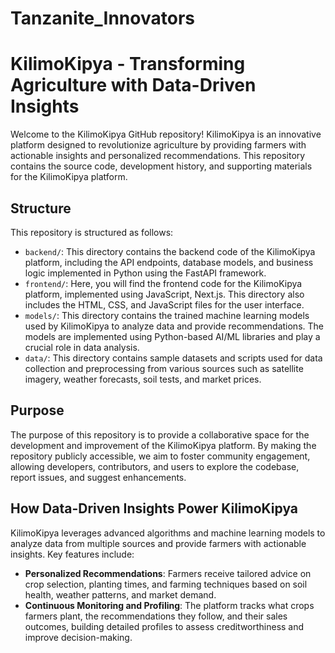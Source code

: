 # Tanzanite_Innovators
# KilimoKipya - Transforming Agriculture with Data-Driven Insights

Welcome to the KilimoKipya GitHub repository! KilimoKipya is an innovative platform designed to revolutionize agriculture by providing farmers with actionable insights and personalized recommendations. This repository contains the source code, development history, and supporting materials for the KilimoKipya platform.

## Structure

This repository is structured as follows:

- `backend/`: This directory contains the backend code of the KilimoKipya platform, including the API endpoints, database models, and business logic implemented in Python using the FastAPI framework.
- `frontend/`: Here, you will find the frontend code for the KilimoKipya platform, implemented using JavaScript, Next.js. This directory also includes the HTML, CSS, and JavaScript files for the user interface.
- `models/`: This directory contains the trained machine learning models used by KilimoKipya to analyze data and provide recommendations. The models are implemented using Python-based AI/ML libraries and play a crucial role in data analysis.
- `data/`: This directory contains sample datasets and scripts used for data collection and preprocessing from various sources such as satellite imagery, weather forecasts, soil tests, and market prices.

## Purpose

The purpose of this repository is to provide a collaborative space for the development and improvement of the KilimoKipya platform. By making the repository publicly accessible, we aim to foster community engagement, allowing developers, contributors, and users to explore the codebase, report issues, and suggest enhancements.

## How Data-Driven Insights Power KilimoKipya

KilimoKipya leverages advanced algorithms and machine learning models to analyze data from multiple sources and provide farmers with actionable insights. Key features include:

- **Personalized Recommendations**: Farmers receive tailored advice on crop selection, planting times, and farming techniques based on soil health, weather patterns, and market demand.
- **Continuous Monitoring and Profiling**: The platform tracks what crops farmers plant, the recommendations they follow, and their sales outcomes, building detailed profiles to assess creditworthiness and improve decision-making.

